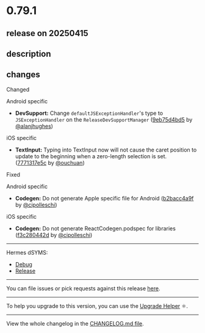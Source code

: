 # 0.79.1

## release on 20250415

## description

## changes

Changed

Android specific

* <strong>DevSupport:</strong> Change <code>defaultJSExceptionHandler</code>'s type to <code>JSExceptionHandler</code> on the <code>ReleaseDevSupportManager</code> (<a href="https://github.com/facebook/react-native/commit/9eb75d4bd553bdc166118110d095b98bef811d4e">9eb75d4bd5</a> by <a href="https://github.com/alanjhughes">@alanjhughes</a>)

iOS specific

* <strong>TextInput:</strong> Typing into TextInput now will not cause the caret position to update to the beginning when a zero-length selection is set. (<a href="https://github.com/facebook/react-native/commit/7771317e5cf49bda65275ea1149160a45c607803">7771317e5c</a> by <a href="https://github.com/ouchuan">@ouchuan</a>)

Fixed

Android specific

* <strong>Codegen:</strong> Do not generate Apple specific file for Android (<a href="https://github.com/facebook/react-native/commit/b2bacc4a9f3b97a4f59126a229477d3c952b3f44">b2bacc4a9f</a> by <a href="https://github.com/cipolleschi">@cipolleschi</a>)

iOS specific

* <strong>Codegen:</strong> Do not generate ReactCodegen.podspec for libraries (<a href="https://github.com/facebook/react-native/commit/f3c280442dc49e13b24baa2348f6b8c802045178">f3c280442d</a> by <a href="https://github.com/cipolleschi">@cipolleschi</a>)

*** ** * ** ***

Hermes dSYMS:

* <a href="https://repo1.maven.org/maven2/com/facebook/react/react-native-artifacts/0.79.1/react-native-artifacts-0.79.1-hermes-framework-dSYM-debug.tar.gz" rel="nofollow">Debug</a>
* <a href="https://repo1.maven.org/maven2/com/facebook/react/react-native-artifacts/0.79.1/react-native-artifacts-0.79.1-hermes-framework-dSYM-release.tar.gz" rel="nofollow">Release</a>

*** ** * ** ***

You can file issues or pick requests against this release <a href="https://github.com/reactwg/react-native-releases/issues/new/choose">here</a>.

*** ** * ** ***

To help you upgrade to this version, you can use the <a href="https://react-native-community.github.io/upgrade-helper/" rel="nofollow">Upgrade Helper</a> ⚛️.

*** ** * ** ***

View the whole changelog in the <a href="https://github.com/facebook/react-native/blob/main/CHANGELOG.md">CHANGELOG.md file</a>.

